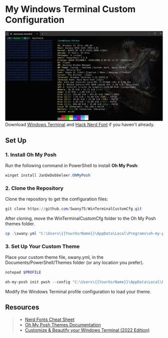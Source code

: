 # My Windows Terminal Custom Configuration
![main.png](./Windows/main.png)<br>
Download [Windows Terminal](https://aka.ms/terminal) and [Hack Nerd Font](https://github.com/ryanoasis/nerd-fonts/releases/download/v3.3.0/Hack.zip) if you haven't already.

## Set Up

### 1. Install Oh My Posh
Run the following command in PowerShell to install **Oh My Posh**:

```powershell
winget install JanDeDobbeleer.OhMyPosh
```

### 2. Clone the Repository
Clone the repository to get the configuration files:

```powershell
git clone https://github.com/Swany75/WinTerminalCustomCfg.git
```

After cloning, move the WinTerminalCustomCfg folder to the Oh My Posh themes folder. 

```powershell
cp .\swany.yml "C:\Users\{{YourUsrName}}\AppData\Local\Programs\oh-my-posh\themes\swany.yml"
```

### 3. Set Up Your Custom Theme

Place your custom theme file, swany.yml, in the Documents/PowerShell/Themes folder (or any location you prefer).

```powershell
notepad $PROFILE
```

```powershell
oh-my-posh init pwsh --config "C:\Users\{{YourUsrName}}\AppData\Local\Programs\oh-my-posh\themes\swany.yml" | Invoke-Expression
```

Modify the Windows Terminal profile configuration to load your theme.

## Resources
> - [Nerd Fonts Cheat Sheet](https://www.nerdfonts.com/cheat-sheet)
> - [Oh My Posh Themes Documentation](https://ohmyposh.dev/docs/themes)
> - [Customize & Beautify your Windows Terminal (2022 Edition)](https://dev.to/ansonh/customize-beautify-your-windows-terminal-2022-edition-541l)

